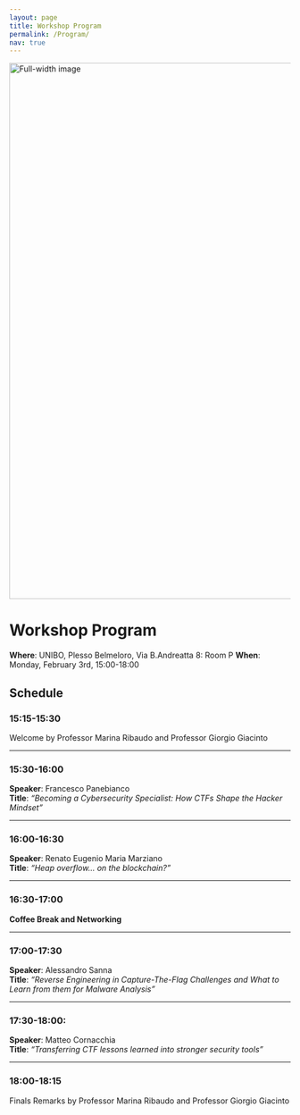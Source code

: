 ```yaml
---
layout: page
title: Workshop Program
permalink: /Program/
nav: true
---
```

<img src="{{ '/images/banner_program.jpg' | relative_url }}" alt="Full-width image" style="width: 100vw; height: auto; display: block;">

# Workshop Program

**Where**: UNIBO, Plesso Belmeloro, Via B.Andreatta 8: Room P 
**When**: Monday, February 3rd, 15:00-18:00  

## Schedule

### 15:15-15:30  
Welcome by  Professor Marina Ribaudo and Professor Giorgio Giacinto

---

### 15:30-16:00  
**Speaker**: Francesco Panebianco  
**Title**: *“Becoming a Cybersecurity Specialist: How CTFs Shape the Hacker Mindset”*

---

### 16:00-16:30  
**Speaker**: Renato Eugenio Maria Marziano  
**Title**: *“Heap overflow... on the blockchain?”*  

---

### 16:30-17:00  
**Coffee Break and Networking**

---

### 17:00-17:30  
**Speaker**: Alessandro Sanna  
**Title**: *“Reverse Engineering in Capture-The-Flag Challenges and What to Learn from them for Malware Analysis”*  

---

### 17:30-18:00:  
**Speaker**: Matteo Cornacchia  
**Title**: *“Transferring CTF lessons learned into stronger security tools”*  

---

### 18:00-18:15  
Finals Remarks by Professor Marina Ribaudo and Professor Giorgio Giacinto
